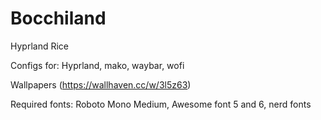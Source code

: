 # Bocchiland
Hyprland Rice

Configs for: Hyprland, mako, waybar, wofi

Wallpapers (https://wallhaven.cc/w/3l5z63)

Required fonts: Roboto Mono Medium, Awesome font 5 and 6, nerd fonts 
